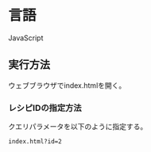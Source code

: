 # 言語

JavaScript

## 実行方法

ウェブブラウザでindex.htmlを開く。

### レシピIDの指定方法

クエリパラメータを以下のように指定する。

```text
index.html?id=2
```
